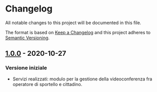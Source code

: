 # Changelog
All notable changes to this project will be documented in this file.

The format is based on [Keep a Changelog](http://keepachangelog.com/en/1.0.0/)
and this project adheres to [Semantic Versioning](http://semver.org/spec/v2.0.0.html).

## [1.0.0](https://github.com/csipiemonte/vide-pwa/releases/tag/v1.0.0) - 2020-10-27

### Versione iniziale
- Servizi realizzati: modulo per la gestione della videoconferenza fra operatore di sportello e cittadino.
